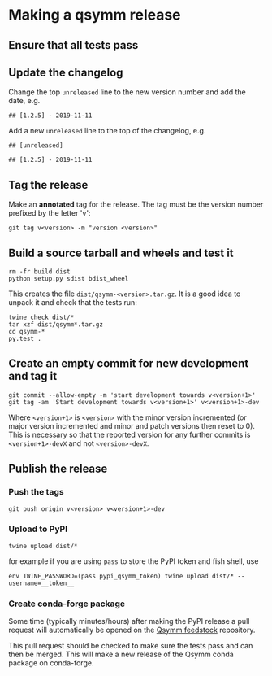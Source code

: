 # Making a qsymm release

## Ensure that all tests pass

## Update the changelog

Change the top `unreleased` line to the new version number and add the date, e.g.

```
## [1.2.5] - 2019-11-11
```

Add a new `unreleased` line to the top of the changelog, e.g.

```
## [unreleased]

## [1.2.5] - 2019-11-11
```

## Tag the release

Make an **annotated** tag for the release. The tag must be the version number prefixed by the letter 'v':
```
git tag v<version> -m "version <version>"
```

## Build a source tarball and wheels and test it

```
rm -fr build dist
python setup.py sdist bdist_wheel
```

This creates the file `dist/qsymm-<version>.tar.gz`.  It is a good idea to unpack it
and check that the tests run:
```
twine check dist/*
tar xzf dist/qsymm*.tar.gz
cd qsymm-*
py.test .
```

## Create an empty commit for new development and tag it
```
git commit --allow-empty -m 'start development towards v<version+1>'
git tag -am 'Start development towards v<version+1>' v<version+1>-dev
```

Where `<version+1>` is `<version>` with the minor version incremented
(or major version incremented and minor and patch versions then reset to 0).
This is necessary so that the reported version for any further commits is
`<version+1>-devX` and not `<version>-devX`.


## Publish the release

### Push the tags
```
git push origin v<version> v<version+1>-dev
```

### Upload to PyPI
```
twine upload dist/*
```
for example if you are using `pass` to store the PyPI token and fish shell, use
```
env TWINE_PASSWORD=(pass pypi_qsymm_token) twine upload dist/* --username=__token__
```

### Create conda-forge package

Some time (typically minutes/hours) after making the PyPI release a pull
request will automatically be opened on the
[Qsymm feedstock](https://github.com/conda-forge/qsymm-feedstock/) repository.

This pull request should be checked to make sure the tests pass and can then
be merged. This will make a new release of the Qsymm conda package on conda-forge.
